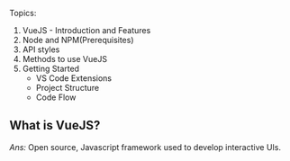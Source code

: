 Topics:
1. VueJS - Introduction and Features
2. Node and NPM(Prerequisites)
3. API styles
4. Methods to use VueJS
5. Getting Started
   - VS Code Extensions
   - Project Structure
   - Code Flow

## What is VueJS?
_Ans:_ Open source, Javascript framework used to develop interactive UIs.

